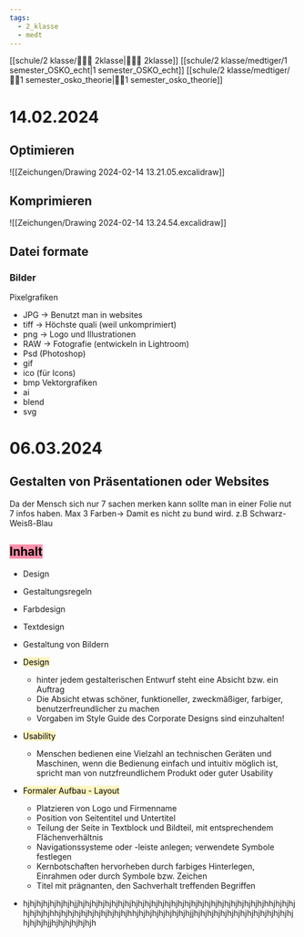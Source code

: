 ```yaml
---
tags:
  - 2_klasse
  - medt
---
```

[[schule/2 klasse/🙋🏿‍♂️ 2klasse|🙋🏿‍♂️ 2klasse]]
[[schule/2 klasse/medtiger/1 semester_OSKO_echt|1 semester_OSKO_echt]]
[[schule/2 klasse/medtiger/🐻‍❄️1 semester_osko_theorie|🐻‍❄️1 semester_osko_theorie]]

# 14.02.2024
## Optimieren

![[Zeichungen/Drawing 2024-02-14 13.21.05.excalidraw]]

## Komprimieren

![[Zeichungen/Drawing 2024-02-14 13.24.54.excalidraw]]

## Datei formate
### Bilder
Pixelgrafiken
- JPG → Benutzt man in websites
- tiff → Höchste quali (weil unkomprimiert)
- png → Logo und Illustrationen
- RAW → Fotografie (entwickeln in Lightroom)
- Psd (Photoshop)
- gif
- ico (für Icons)
- bmp
Vektorgrafiken
- ai
- blend
- svg


# 06.03.2024

## Gestalten von Präsentationen oder Websites

Da der Mensch sich nur 7 sachen merken kann sollte man in einer Folie nut 7 infos haben.
Max 3 Farben→ Damit es nicht zu bund wird. z.B Schwarz-Weisß-Blau

## <mark style="background: #FF5582A6;">Inhalt</mark> 
- Design
- Gestaltungsregeln
- Farbdesign
- Textdesign
- Gestaltung von Bildern


- <mark style="background: #FFF3A3A6;">Design</mark>
	- hinter jedem gestalterischen Entwurf steht eine Absicht bzw. ein Auftrag
	- Die Absicht etwas schöner, funktioneller, zweckmäßiger, farbiger, benutzerfreundlicher zu machen
	- Vorgaben im Style Guide des Corporate Designs sind einzuhalten!
- <mark style="background: #FFF3A3A6;">Usability</mark>
	- Menschen bedienen eine Vielzahl an technischen Geräten und Maschinen, wenn die Bedienung einfach und intuitiv möglich ist, spricht man von nutzfreundlichem Produkt oder guter Usability
- <mark style="background: #FFF3A3A6;">Formaler Aufbau - Layout</mark>
	- Platzieren von Logo und Firmenname
	- Position von Seitentitel und Untertitel
	- Teilung der Seite in Textblock und Bildteil, mit entsprechendem Flächenverhältnis
	- Navigationssysteme oder -leiste anlegen; verwendete Symbole festlegen
	- Kernbotschaften hervorheben durch farbiges Hinterlegen, Einrahmen oder durch Symbole bzw. Zeichen
	- Titel mit prägnanten, den Sachverhalt treffenden Begriffen 
- hjhjhjhjhjhjhjhjjhjhjhjhjhjhjhjhjhjhjhjhjhjhjhjhjhjhjhjhjhjhjhjhjhjhjhjhjhhjhjhjhjhjhjhjhjhhjhjhjhjhjhjhjhjhjhjhjhhjhjhjhjhjhjhjhjhjjhjhjhjhjhjhjhjhjhjhjhjhjhjhjhjhjhjhjhjjhjhjhjhjhjhjh












